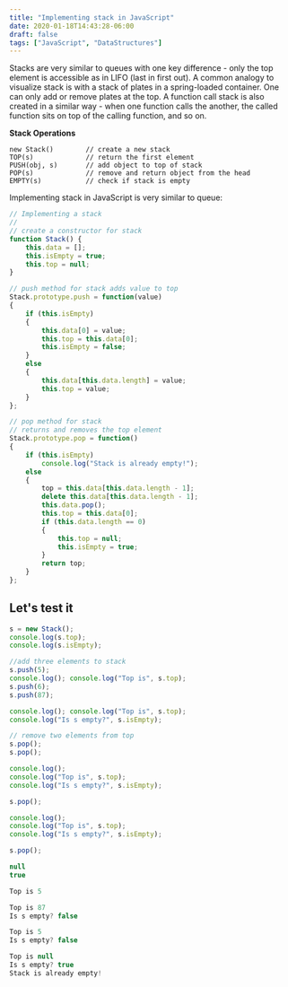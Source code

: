 ```yaml
---
title: "Implementing stack in JavaScript"
date: 2020-01-18T14:43:28-06:00
draft: false
tags: ["JavaScript", "DataStructures"]
---
```

Stacks are very similar to queues with one key difference - only the top
element is accessible as in LIFO (last in first out). A common analogy to
visualize stack is with a stack of plates in a spring-loaded container. One can
only add or remove plates at the top. A function call stack is also created
in a similar way - when one function calls the another, the called function sits
on top of the calling function, and so on.

**Stack Operations**

```
new Stack()        // create a new stack
TOP(s)             // return the first element
PUSH(obj, s)       // add object to top of stack
POP(s)             // remove and return object from the head
EMPTY(s)           // check if stack is empty
```
Implementing stack in JavaScript is very similar to queue:


```JavaScript
// Implementing a stack
//
// create a constructor for stack
function Stack() {
    this.data = [];
    this.isEmpty = true;
    this.top = null;
}

// push method for stack adds value to top
Stack.prototype.push = function(value)
{
    if (this.isEmpty)
    {
        this.data[0] = value;
        this.top = this.data[0];
        this.isEmpty = false;
    }
    else
    {
        this.data[this.data.length] = value;
        this.top = value;
    }
};

// pop method for stack
// returns and removes the top element
Stack.prototype.pop = function()
{
    if (this.isEmpty)
        console.log("Stack is already empty!");
    else
    {
        top = this.data[this.data.length - 1];
        delete this.data[this.data.length - 1];
        this.data.pop();
        this.top = this.data[0];
        if (this.data.length == 0)
        {
            this.top = null;
            this.isEmpty = true;
        }
        return top;
    }
};

```
## Let's test it
```JavaScript
s = new Stack();
console.log(s.top);
console.log(s.isEmpty);

//add three elements to stack
s.push(5);
console.log(); console.log("Top is", s.top);
s.push(6);
s.push(87);

console.log(); console.log("Top is", s.top);
console.log("Is s empty?", s.isEmpty);

// remove two elements from top
s.pop();
s.pop();

console.log();
console.log("Top is", s.top);
console.log("Is s empty?", s.isEmpty);

s.pop();

console.log();
console.log("Top is", s.top);
console.log("Is s empty?", s.isEmpty);

s.pop();

```
```JavaScript
null
true

Top is 5

Top is 87
Is s empty? false

Top is 5
Is s empty? false

Top is null
Is s empty? true
Stack is already empty!

```
